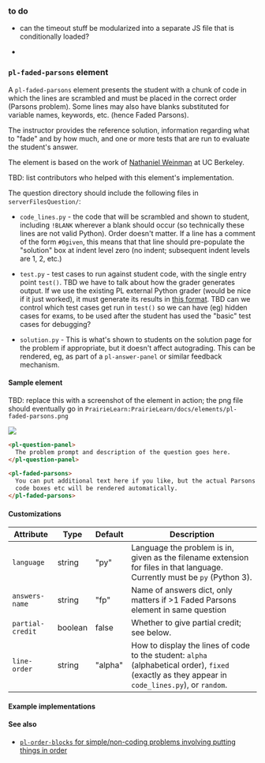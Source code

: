 ### to do

- can the timeout stuff be modularized into a separate JS file that is
conditionally loaded?

- 

### `pl-faded-parsons` element

A `pl-faded-parsons` element presents the student with a chunk of code
in which the lines are scrambled and must be placed in the correct
order (Parsons problem).  Some lines may also have blanks substituted for variable
names, keywords, etc. (hence Faded Parsons).

The instructor provides the reference solution, information regarding
what to "fade" and by how much, and one or more tests that are run to
evaluate the student's answer.

The element is based on the work of [Nathaniel
Weinman](https://www.cs.berkeley.edu/~nweinman) at UC Berkeley.

TBD: list contributors who helped with this element's implementation.

The question directory should include the following files in
`serverFilesQuestion/`:

* `code_lines.py` - the code that will be scrambled and shown to
student, including `!BLANK` wherever a blank should occur  (so
technically these lines are not valid Python).  Order doesn't matter.
If a line has a comment of the form `#0given`, this means that that
line should pre-populate the "solution" box at indent level zero (no
indent; subsequent indent levels are 1, 2, etc.)

* `test.py` - test cases to run against student code, with the single
entry point `test()`.  TBD we have to talk about how the grader generates output.
If we use the existing PL external Python grader (would be nice if it
just worked), it must generate its results in [this
format](https://prairielearn.readthedocs.io/en/latest/externalGrading/#grading-result). 
TBD can we control which test cases get run in  `test()` so we can
have (eg) hidden cases for exams, to be used after the student has
used the "basic" test cases for debugging?

* `solution.py` - This is what's shown to students on the solution
page for the problem if appropriate, but it doesn't affect
autograding.  This can be rendered, eg, as part of a
`pl-answer-panel` or similar feedback mechanism.


#### Sample element

TBD: replace this with a screenshot of the element in action; the png
file should eventually go in `PrairieLearn:PrairieLearn/docs/elements/pl-faded-parsons.png`

![](elements/pl-faded-parsons.png)

```html
<pl-question-panel>
  The problem prompt and description of the question goes here.
</pl-question-panel>

<pl-faded-parsons>
  You can put additional text here if you like, but the actual Parsons
  code boxes etc will be rendered automatically.
</pl-faded-parsons>
```

#### Customizations

Attribute | Type | Default | Description
--- | --- | --- | ---
`language`       | string  | "py"       | Language the problem is in, given as the filename extension for files in that language. Currently must be `py` (Python 3).
`answers-name`   | string  | "fp"       | Name of answers dict, only matters if >1 Faded Parsons element in same question
`partial-credit` | boolean | false      | Whether to give partial credit; see below.
`line-order`     | string  | "alpha"    | How to display the lines of code to the student: `alpha` (alphabetical order), `fixed` (exactly as they appear in `code_lines.py`), or `random`.

#### Example implementations


#### See also

- [`pl-order-blocks` for simple/non-coding problems involving putting things in order](#pl-order-blocks)
